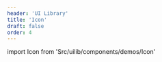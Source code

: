 ```yaml
---
header: 'UI Library'
title: 'Icon'
draft: false
order: 4
---
```


import Icon from 'Src/uilib/components/demos/Icon'

<Icon />

<!--
  ATTENTION: This file is auto generated by using "makeDemosFactory".
  Do not change the content!
-->
